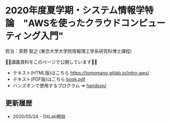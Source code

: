 # 2020年度夏学期・システム情報学特論　"AWSを使ったクラウドコンピューティング入門"

担当：真野 智之 (東京大学大学院情報理工学系研究科博士課程)

🚀🚀講義資料をこのページで公開しています🚀🚀

- テキスト(HTML版)はこちら https://tomomano.gitlab.io/intro-aws/
- テキスト(PDF版)はこちら [book.pdf](book.pdf)
- ハンズオンで使用するプログラム => [handson/](handson/)

## 更新履歴

- 2020/05/24 - GitLab開設
